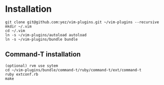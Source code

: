 # Installation


    git clone git@github.com:yez/vim-plugins.git ~/vim-plugins --recursive
    mkdir ~/.vim
    cd ~/.vim
    ln -s ~/vim-plugins/autoload autoload
    ln -s ~/vim-plugins/bundle bundle


## Command-T installation

    (optional) rvm use sytem
    cd ~/vim-plugins/bundle/command-t/ruby/command-t/ext/command-t
    ruby extconf.rb
    make

